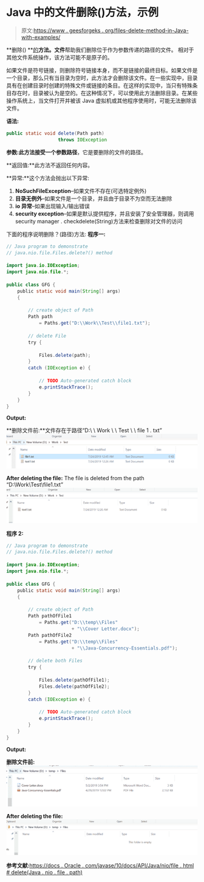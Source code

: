 # Java 中的文件删除()方法，示例

> 原文:[https://www . geesforgeks . org/files-delete-method-in-Java-with-examples/](https://www.geeksforgeeks.org/files-delete-method-in-java-with-examples/)

**删除() **[的](https://www.geeksforgeeks.org/tag/java-nio-file-package/)**方法。文件**帮助我们删除位于作为参数传递的路径的文件。
相对于其他文件系统操作，该方法可能不是原子的。

如果文件是符号链接，则删除符号链接本身，而不是链接的最终目标。如果文件是一个目录，那么只有当目录为空时，此方法才会删除该文件。在一些实现中，目录具有在创建目录时创建的特殊文件或链接的条目。在这样的实现中，当只有特殊条目存在时，目录被认为是空的。在这种情况下，可以使用此方法删除目录。在某些操作系统上，当文件打开并被该 Java 虚拟机或其他程序使用时，可能无法删除该文件。

**语法:**

```java
public static void delete(Path path)
                   throws IOException

```

**参数:**此方法接受一个参数**路径**，它是要删除的文件的路径。

**返回值:**此方法不返回任何内容。

**异常:**这个方法会抛出以下异常:

1.  **NoSuchFileException**–如果文件不存在(可选特定例外)
2.  **目录无例外**–如果文件是一个目录，并且由于目录不为空而无法删除
3.  **io 异常**–如果出现输入/输出错误
4.  **security exception**–如果是默认提供程序，并且安装了安全管理器，则调用 security manager . checkdelete(String)方法来检查删除对文件的访问

下面的程序说明删除？(路径)方法:
**程序一:**

```java
// Java program to demonstrate
// java.nio.file.Files.delete?() method

import java.io.IOException;
import java.nio.file.*;

public class GFG {
    public static void main(String[] args)
    {

        // create object of Path
        Path path
            = Paths.get("D:\\Work\\Test\\file1.txt");

        // delete File
        try {

            Files.delete(path);
        }
        catch (IOException e) {

            // TODO Auto-generated catch block
            e.printStackTrace();
        }
    }
}
```

**Output:**

**删除文件前:**文件存在于路径“D:\ \ Work \ \ Test \ \ file 1 . txt”
![](img/2f56f8399a493cabad92a72ed7d4818e.png)

**After deleting the file:** The file is deleted from the path “D:\\Work\\Test\\file1.txt”![](img/2acb0c359d0bd7d56c7ec23351453d3e.png)

**程序 2:**

```java
// Java program to demonstrate
// java.nio.file.Files.delete?() method

import java.io.IOException;
import java.nio.file.*;

public class GFG {
    public static void main(String[] args)
    {

        // create object of Path
        Path pathOfFile1
            = Paths.get("D:\\temp\\Files"
                        + "\\Cover Letter.docx");
        Path pathOfFile2
            = Paths.get("D:\\temp\\Files"
                        + "\\Java-Concurrency-Essentials.pdf");

        // delete both Files
        try {

            Files.delete(pathOfFile1);
            Files.delete(pathOfFile2);
        }
        catch (IOException e) {

            // TODO Auto-generated catch block
            e.printStackTrace();
        }
    }
}
```

**Output:**

**删除文件前:**
![](img/e3c6d573eaa7bf96292cb02527fc8b54.png)

**After deleting the file:**![](img/c3c5202d78f129e48eeefa2bd48e6124.png)

**参考文献:**[https://docs . Oracle . com/javase/10/docs/API/Java/nio/file . html # delete(Java . nio . file . path)](https://docs.oracle.com/javase/10/docs/api/java/nio/file/Files.html#delete(java.nio.file.Path))